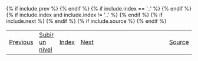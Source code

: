 <table style="width:100%;">
 <tr>
  {% if include.prev %}
    <td><a href="{{ include.prev }}">Previous</a></td>
  {% endif %}
  {% if include.index == '..' %}
    <td><a href="{{ include.index }}">Subir un nivel</a></td>
  {% endif %}
  {% if include.index and include.index != '..' %}
    <td><a href="{{ include.index }}">Index</a></td>
  {% endif %}
  {% if include.next %}
    <td><a href="{{ include.next }}">Next</a></td>
  {% endif %}
  <td style="width:100%;"></td>
  {% if include.source %}
    <td><a href="{{ include.source }}">Source</a></td>
  {% endif %}
 </tr>
</table>
